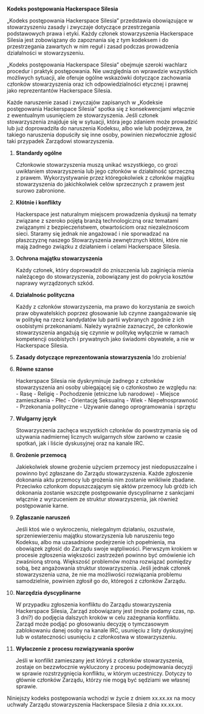 __Kodeks postępowania Hackerspace Silesia__


„Kodeks postępowania Hackerspace Silesia” przedstawia obowiązujące w stowarzyszeniu zasady i zwyczaje dotyczące przestrzegania podstawowych prawa i etyki. Każdy członek stowarzyszenia Hackerspace Silesia jest zobowiązany do zapoznania się z tym kodeksem i do przestrzegania zawartych w nim reguł i zasad podczas prowadzenia działalności w stowarzyszeniu.

„Kodeks postępowania Hackerspace Silesia” obejmuje szeroki wachlarz procedur i praktyk postępowania. Nie uwzględnia on wprawdzie wszystkich możliwych sytuacji, ale oferuje ogólne wskazówki dotyczące zachowania członków stowarzyszenia oraz ich odpowiedzialności etycznej i prawnej jako reprezentantów Hackerspace Silesia.

Każde naruszenie zasad i zwyczajów zapisanych w „Kodeksie postępowania Hackerspace Silesia” spotka się z konsekwencjami włącznie z ewentualnym usunięciem ze stowarzyszenia. Jeśli członek stowarzyszenia znajduje się w sytuacji, która jego zdaniem może prowadzić lub już doprowadziła do naruszenia Kodeksu, albo wie lub podejrzewa, że takiego naruszenia dopuściły się inne osoby, powinien niezwłocznie zgłosić taki przypadek Zarządowi stowarzyszenia.

1. __Standardy ogólne__

	Członkowie stowarzyszenia muszą unikać wszystkiego, co grozi uwikłaniem stowarzyszenia lub jego członków w działalność sprzeczną z prawem. Wykorzystywanie przez któregokolwiek z członków majątku stowarzyszenia do jakichkolwiek celów sprzecznych z prawem jest surowo zabronione.

2. __Kłótnie i konflikty__

	Hackerspace jest naturalnym miejscem prowadzenia dyskusji na tematy związane z szeroko pojętą branżą technologiczną oraz tematami związanymi z bezpieczeństwem, otwartościom oraz niezależnoścom sieci. Staramy się jednak nie angażować i nie sporwadzać na płaszczyznę naszego Stowarzyszenia zewnętrznych kłótni, które nie mają żadnego związku z działaniem i celami Hackerspace Silesia.

3. __Ochrona majątku stowarzyszenia__

	Każdy członek, który doprowadził do zniszczenia lub zaginięcia mienia należącego do stowarzyszenia, zobowiązany jest do pokrycia kosztów naprawy wyrządzonych szkód.


4. __Działalnośc polityczna__

	Każdy z członków stowarzyszenia, ma prawo do korzystania ze swoich praw obywatelskich poprzez głosowanie lub czynne zaangażowanie się w politykę na rzecz kandydatów lub partii wybranych zgodnie z ich osobistymi przekonaniami. Należy wyraźnie zaznaczyć, że członkowie stowarzyszenia angażują się czynnie w politykę wyłącznie w ramach kompetencji osobistych i prywatnych jako świadomi obywatele, a nie w Hackerspace Silesia.

5. __Zasady dotyczące reprezentowania stowarzyszenia__
	!do zrobienia!


6. __Równe szanse__

	Hackerspace Silesia nie dyskryminuje żadnego z członków stowarzyszenia ani osoby ubiegającej się o członkostwo ze względu na:
		- Rasę
		- Religię
		- Pochodzenie (etniczne lub narodowe)
		- Miejsce zamieszkania
		- Płeć
		- Orientację Seksualną
		- Wiek
		- Niepełnosprawność
		- Przekonania polityczne
		- Używanie danego oprogramowania i sprzętu

7. __Wulgarny język__

	Stowarzyszenia zachęca wszystkich członków do powstrzymania się od używania nadmiernej licznych wulgarnych słów zarówno w czasie spotkań, jak i liście dyskusyjnej oraz na kanale IRC.

8. __Grożenie przemocą__

	Jakiekolwiek słowne grożenie użyciem przemocy jest niedopuszczalne i powinno być zgłaszane do Zarządu stowarzyszenia. Każde zgłoszenie dokonania aktu przemocy lub grożenia nim zostanie wnikliwie zbadane. Przeciwko członkom dopuszczającym się aktów przemocy lub gróźb ich dokonania zostanie wszczęte postępowanie dyscyplinarne z sankcjami włącznie z wyrzuceniem ze struktur stowarzyszenia, jak również postępowanie karne.

9. __Zgłaszanie naruszeń__

	Jeśli ktoś wie o wykroczeniu, nielegalnym działaniu, oszustwie, sprzeniewierzeniu majątku stowarzyszenia lub naruszeniu tego Kodeksu, albo ma uzasadnione podejrzenie ich popełnienia, ma obowiązek zgłosić do Zarządu swoje wątpliwości. Pierwszym krokiem w procesie zgłoszenia większości zastrzeżeń powinno być omówienie ich zwaśnioną stroną. Większość problemów można rozwiązać pomiędzy sobą, bez angażowania struktur stowarzyszenia. Jeśli jednak członek stowarzyszenia uzna, że nie ma możliwości rozwiązania problemu samodzielnie, powinien zgłosił go do, któregoś z członków Zarządu.

10. __Narzędzia dyscyplinarne__

	W przypadku zgłoszenia konfliktu do Zarządu stowarzyszenia Hackerspace Silesia, Zarząd zobowiązany jest (może podamy czas, np. 3 dni?) do podjęcia dalszych kroków w celu zażegnania konfliktu. Zarząd może podjąć po głosowaniu decyzję o tymczasowym zablokowaniu danej osoby na kanale IRC, usunięciu z listy dyskusyjnej lub w ostateczności usunięciu z członkostwa w stowarzyszeniu.

11. __Wyłaczenie z procesu rozwiązywania sporów__

	Jeśli w konfilkt zamieszany jest któryś z członków stowarzyszenia, zostaje on bezzwłocznie wykluczony z procesu podejmowania decyzji w sprawie rozstrzygnięcia konfliktu, w którym uczestniczy. Dotyczy to głównie członków Zarządu, którzy nie mogą być sędziami we własnej sprawie.

Niniejszy kodeks postępowania wchodzi w życie z dniem xx.xx.xx na mocy uchwały Zarządu stowarzyszenia Hackerspace Silesia z dnia xx.xx.xx.

